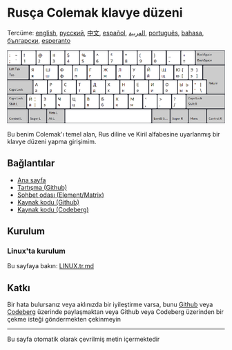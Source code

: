 # Rusça Colemak klavye düzeni

Tercüme: [english](README.md), [русский](README.ru.md), [中文](README.zh-CN.md), [español](README.es.md), [العربية](README.ar.md), [português](README.pt.md), [bahasa](README.id.md), [български](README.bg.md), [esperanto](README.eo.md)

![Rus Colemak'ı önizleyin](./media/preview.png)

Bu benim Colemak'ı temel alan, Rus diline ve Kiril alfabesine uyarlanmış bir klavye düzeni yapma girişimim.

## Bağlantılar

* [Ana sayfa](https://salif.github.io/colemak-ru/)
* [Tartışma (Github)](https://github.com/salif/colemak-ru/discussions)
* [Sohbet odası (Element/Matrix)](https://matrix.to/#/#salif-colemak:mozilla.org)
* [Kaynak kodu (Github)](https://github.com/salif/colemak-ru)
* [Kaynak kodu (Codeberg)](https://codeberg.org/salif/colemak-ru)

## Kurulum

### Linux'ta kurulum

Bu sayfaya bakın: [LINUX.tr.md](./LINUX.tr.md)

## Katkı

Bir hata bulursanız veya aklınızda bir iyileştirme varsa, bunu [Github] veya [Codeberg] üzerinde paylaşmaktan veya Github veya Codeberg üzerinden bir çekme isteği göndermekten çekinmeyin

[Github]: https://github.com/salif/colemak-ru/issues
[Codeberg]: https://codeberg.org/salif/colemak-ru/issues

---

Bu sayfa otomatik olarak çevrilmiş metin içermektedir
